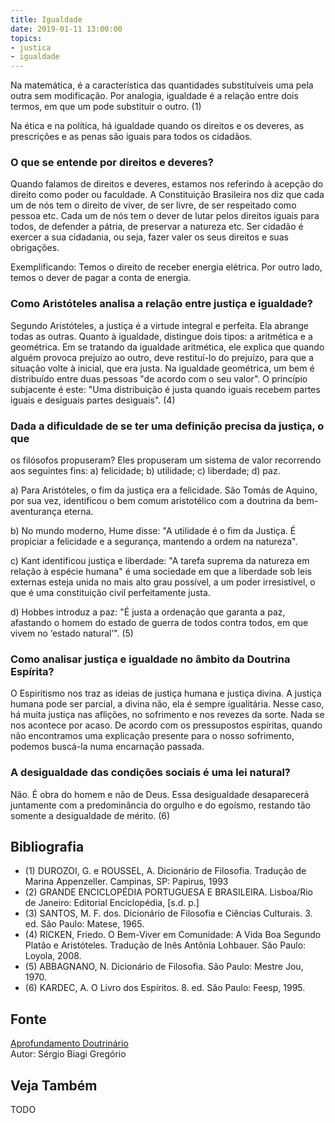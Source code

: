 ```yaml
---
title: Igualdade
date: 2019-01-11 13:00:00
topics: 
- justica 
- igualdade
---
```


Na matemática, é a característica das quantidades substituíveis uma pela
outra sem modificação. Por analogia, igualdade é a relação entre dois
termos, em que um pode substituir o outro. (1)

Na ética e na política, há igualdade quando os direitos e os deveres, as
prescrições e as penas são iguais para todos os cidadãos.

### O que se entende por direitos e deveres?
Quando falamos de direitos e deveres, estamos nos referindo à acepção do
direito como poder ou faculdade. A Constituição Brasileira nos diz que
cada um de nós tem o direito de viver, de ser livre, de ser respeitado
como pessoa etc. Cada um de nós tem o dever de lutar pelos direitos
iguais para todos, de defender a pátria, de preservar a natureza etc.
Ser cidadão é exercer a sua cidadania, ou seja, fazer valer os seus
direitos e suas obrigações.

Exemplificando: Temos o direito de receber energia elétrica. Por outro
lado, temos o dever de pagar a conta de energia.

### Como Aristóteles analisa a relação entre justiça e igualdade?
Segundo Aristóteles, a justiça é a virtude integral e perfeita. Ela
abrange todas as outras. Quanto à igualdade, distingue dois tipos: a
aritmética e a geométrica. Em se tratando da igualdade aritmética,
ele explica que quando alguém provoca prejuízo ao outro, deve
restituí-lo do prejuízo, para que a situação volte à inicial, que era
justa. Na igualdade geométrica, um bem é distribuído entre duas
pessoas "de acordo com o seu valor". O princípio subjacente é este: "Uma
distribuição é justa quando iguais recebem partes iguais e desiguais
partes desiguais". (4)

### Dada a dificuldade de se ter uma definição precisa da justiça, o que
os filósofos propuseram?
Eles propuseram um sistema de valor recorrendo aos seguintes fins: a)
felicidade; b) utilidade; c) liberdade; d) paz.

a) Para Aristóteles, o fim da justiça era a felicidade. São Tomás de
Aquino, por sua vez, identificou o bem comum aristotélico com a doutrina
da bem-aventurança eterna.

b) No mundo moderno, Hume disse: "A utilidade é o fim da Justiça. É
propiciar a felicidade e a segurança, mantendo a ordem na natureza".

c) Kant identificou justiça e liberdade: "A tarefa suprema da natureza
em relação à espécie humana" é uma sociedade em que a liberdade sob leis
externas esteja unida no mais alto grau possível, a um poder
irresistível, o que é uma constituição civil perfeitamente justa.

d) Hobbes introduz a paz: "É justa a ordenação que garanta a paz,
afastando o homem do estado de guerra de todos contra todos, em que
vivem no ‘estado natural’". (5)

### Como analisar justiça e igualdade no âmbito da Doutrina Espírita?
O Espiritismo nos traz as ideias de justiça humana e justiça divina. A
justiça humana pode ser parcial, a divina não, ela é sempre igualitária.
Nesse caso, há muita justiça nas aflições, no sofrimento e nos revezes
da sorte. Nada se nos acontece por acaso. De acordo com os pressupostos
espíritas, quando não encontramos uma explicação presente para o nosso
sofrimento, podemos buscá-la numa encarnação passada.

### A desigualdade das condições sociais é uma lei natural?
Não. É obra do homem e não de Deus. Essa desigualdade desaparecerá
juntamente com a predominância do orgulho e do egoísmo, restando tão
somente a desigualdade de mérito. (6)

## Bibliografia
* (1) DUROZOI, G. e ROUSSEL, A. Dicionário de Filosofia. Tradução de Marina Appenzeller. Campinas, SP: Papirus, 1993
* (2) GRANDE ENCICLOPÉDIA PORTUGUESA E BRASILEIRA. Lisboa/Rio de Janeiro: Editorial Enciclopédia, \[s.d. p.\]
* (3) SANTOS, M. F. dos. Dicionário de Filosofia e Ciências Culturais.  3. ed. São Paulo: Matese, 1965.
* (4) RICKEN, Friedo. O Bem-Viver em Comunidade: A Vida Boa Segundo Platão e Aristóteles. Tradução de Inês Antônia Lohbauer. São Paulo: Loyola, 2008.
* (5) ABBAGNANO, N. Dicionário de Filosofia. São Paulo: Mestre Jou, 1970.
* (6) KARDEC, A. O Livro dos Espíritos. 8. ed. São Paulo: Feesp, 1995.

## Fonte
[Aprofundamento Doutrinário](https://sites.google.com/view/aprofundamentodoutrinario/justiça-e-igualdade)  
Autor: Sérgio Biagi Gregório

## Veja Também
TODO


